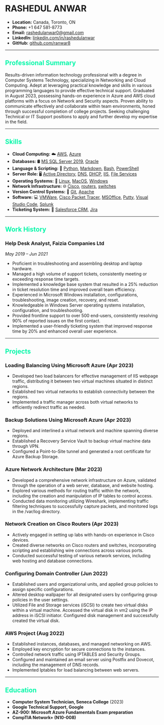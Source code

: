 # RASHEDUL ANWAR

- **Location:** Canada, Toronto, ON
- **Phone:** +1 647 581-8773
- **Email:** [rashedulanwar0@gmail.com](mailto:rashedulanwar0@gmail.com)
- **LinkedIn:** [linkedin.com/in/rashedulanwar](https://www.linkedin.com/in/rashedulanwar/)
- **GitHub:** [github.com/ranwar8](https://github.com/ranwar8)

---

## <span style="color: #00f7a9;">Professional Summary</span>

Results-driven information technology professional with a degree in Computer Systems Technology, specializing in Networking and Cloud Computing. Adept at leveraging practical knowledge and skills in various programming languages to provide effective technical support. Graduated in August 2023, possessing hands-on experience in Azure and AWS cloud platforms with a focus on Network and Security aspects. Proven ability to communicate effectively and collaborate within team environments, honed through successful completion of college projects. Seeking challenging Technical or IT Support positions to apply and further develop my expertise in the field.

---

## <span style="color: #00f7a9;">Skills</span>

- **Cloud Computing:** ☁️ [AWS](https://aws.amazon.com/), [Azure](https://azure.microsoft.com/)
- **Databases:** 🛢️ [MS SQL Server 2019](https://www.microsoft.com/en-us/sql-server/), [Oracle](https://www.oracle.com/database/)
- **Language & Scripting:** 🐍 [Python](https://www.python.org/), [Markdown](https://www.markdownguide.org/), [Bash](https://www.gnu.org/software/bash/), [PowerShell](https://docs.microsoft.com/en-us/powershell/)
- **Server Role:** 🖥️ [Active Directory](https://docs.microsoft.com/en-us/windows-server/identity/ad-ds/get-started/virtual-dc/active-directory-domain-services-overview), [DNS](https://en.wikipedia.org/wiki/Domain_Name_System), [DHCP](https://docs.microsoft.com/en-us/windows-server/networking/technologies/dhcp/dhcp-top), [IIS](https://www.iis.net/), [File Services](https://docs.microsoft.com/en-us/windows-server/storage/file-server/)
- **Operating Systems:** 🐧 [Linux](https://www.linux.org/), [MacOS](https://www.apple.com/macos/), [Windows](https://www.microsoft.com/en-us/windows/)
- **Network Infrastructure:** 🌐 [Cisco](https://www.cisco.com/), [routers](https://www.cisco.com/c/en/us/products/routers/index.html), [switches](https://www.cisco.com/c/en/us/products/switches/index.html)
- **Version Control Systems:** 📜 [Git](https://git-scm.com/), [Apache](https://httpd.apache.org/)
- **Software:** 💻 [VMWare](https://www.vmware.com/), [Cisco Packet Tracer](https://www.netacad.com/courses/packet-tracer), [MSOffice](https://www.microsoft.com/en-us/microsoft-365/), [Putty](https://www.putty.org/), [Visual Studio Code](https://code.visualstudio.com/), [Splunk](https://www.splunk.com/)
- **Ticketing System:** 🎫 [Salesforce CRM](https://www.salesforce.com/), [Jira](https://www.atlassian.com/software/jira)

---

## <span style="color: #00f7a9;">Work History</span>

### Help Desk Analyst, Faizia Companies Ltd
*May 2019 – Jun 2021*

- Proficient in troubleshooting and assembling desktop and laptop hardware.
- Managed a high volume of support tickets, consistently meeting or exceeding response time targets.
- Implemented a knowledge base system that resulted in a 25% reduction in ticket resolution time and improved overall team efficiency.
- Experienced in Microsoft Windows installation, configurations, troubleshooting, image creation, recovery, and reset.
- Knowledgeable in Windows Server operating systems installation, configuration, and troubleshooting.
- Provided frontline support to over 500 end-users, consistently resolving 90% of reported issues on the first contact.
- Implemented a user-friendly ticketing system that improved response time by 20% and enhanced overall user experience.

---

## <span style="color: #00f7a9;">Projects</span>

### Loading Balancing Using Microsoft Azure (Apr 2023)

- Developed two load balancers for effective management of IIS webpage traffic, distributing it between two virtual machines situated in distinct regions.
- Established two virtual networks to establish connectivity between the regions.
- Implemented a traffic manager across both virtual networks to efficiently redirect traffic as needed.

### Backup Solutions Using Microsoft Azure (Apr 2023)

- Deployed and interlined a virtual network and machine spanning diverse regions.
- Established a Recovery Service Vault to backup virtual machine data through VPN.
- Configured a Point-to-Site tunnel and generated a root certificate for Azure Backup Storage.

### Azure Network Architecture (Mar 2023)

- Developed a comprehensive network infrastructure on Azure, validated through the operation of a web server, database, and website hosting.
- Explored various methods for routing traffic within the network, including the creation and manipulation of IP tables to control access.
- Conducted data monitoring utilizing Wireshark, implementing traffic filtering techniques to successfully capture packets, and monitored logs in the /var/log directory.

### Network Creation on Cisco Routers (Apr 2023)

- Actively engaged in setting up labs with hands-on experience in Cisco devices.
- Created diverse networks on Cisco routers and switches, incorporating scripting and establishing wire connections across various ports.
- Conducted successful testing of various network services, including web hosting and database connections.

### Configuring Domain Controller (Jun 2022)

- Established users and organizational units, and applied group policies to assign specific configurations.
- Altered desktop wallpaper for all designated users by configuring group policies in the user settings.
- Utilized File and Storage services (iSCSI) to create two virtual disks within a virtual machine. Accessed the virtual disk in vm2 using the IP address in iSCSI initiator. Configured disk management and successfully created the virtual disk.

### AWS Project (Aug 2022)

- Established instances, databases, and managed networking on AWS.
- Employed key encryption for secure connections to the instances.
- Controlled network traffic using IPTABLES and Security Groups.
- Configured and maintained an email server using Postfix and Dovecot, including the management of DNS records.
- Implemented Iptables for load balancing between web servers.

---

## <span style="color: #00f7a9;">Education</span>

- **Computer System Technician, Seneca College** (2023)
- **Google Technical Support, Google**
- **AZ-900: Microsoft Azure Fundamentals Exam preparation**
- **CompTIA Network+ (N10-008)**

